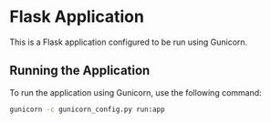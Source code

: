 # Flask Application

This is a Flask application configured to be run using Gunicorn.

## Running the Application

To run the application using Gunicorn, use the following command:

```bash
gunicorn -c gunicorn_config.py run:app
